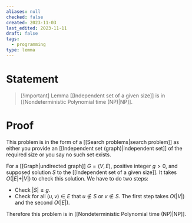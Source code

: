 ```yaml
---
aliases: null
checked: false
created: 2023-11-03
last_edited: 2023-11-11
draft: false
tags:
  - programming
type: lemma
---
```

# Statement

> [!important] Lemma
> [[Independent set of a given size]] is in [[Nondeterministic Polynomial time (NP)|NP]].

# Proof

This problem is in the form of a [[Search problems|search problem]] as either you provide an [[Independent set (graph)|independent set]] of the required size or you say no such set exists.

For a [[Graph|undirected graph]] $G = (V,E)$, positive integer $g > 0$, and supposed solution $S$ to the [[Independent set of a given size]]. It takes $O(\vert E \vert + \vert V \vert)$ to check this solution. We have to do two steps:
- Check $\vert S \vert \geq g$.
- Check for all $(u,v) \in E$ that $u \not \in S$ or $v \not \in S$.
The first step takes $O(\vert V \vert)$ and the second $O(\vert E \vert)$.

Therefore this problem is in [[Nondeterministic Polynomial time (NP)|NP]].
